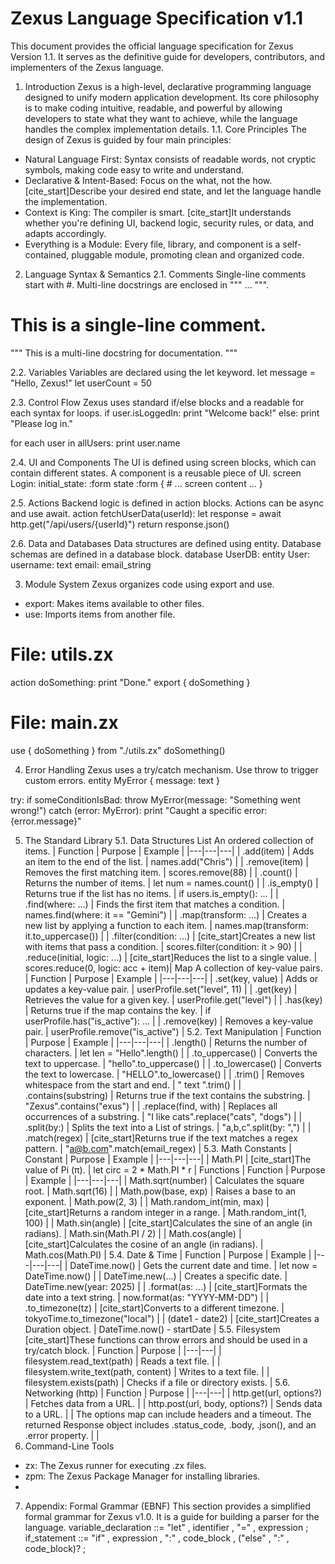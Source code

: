  # Zexus Language Specification v1.1
This document provides the official language specification for Zexus Version 1.1. It serves as the definitive guide for developers, contributors, and implementers of the Zexus language.
1. Introduction
Zexus is a high-level, declarative programming language designed to unify modern application development. Its core philosophy is to make coding intuitive, readable, and powerful by allowing developers to state what they want to achieve, while the language handles the complex implementation details.
1.1. Core Principles
The design of Zexus is guided by four main principles:
 * Natural Language First: Syntax consists of readable words, not cryptic symbols, making code easy to write and understand.
 * Declarative & Intent-Based: Focus on the what, not the how. [cite_start]Describe your desired end state, and let the language handle the implementation.
 * Context is King: The compiler is smart. [cite_start]It understands whether you're defining UI, backend logic, security rules, or data, and adapts accordingly.
 * Everything is a Module: Every file, library, and component is a self-contained, pluggable module, promoting clean and organized code.
2. Language Syntax & Semantics
2.1. Comments
Single-line comments start with #. Multi-line docstrings are enclosed in """ ... """.
# This is a single-line comment.

"""
This is a multi-line docstring for documentation.
"""

2.2. Variables
Variables are declared using the let keyword.
let message = "Hello, Zexus!"
let userCount = 50

2.3. Control Flow
Zexus uses standard if/else blocks and a readable for each syntax for loops.
if user.isLoggedIn:
  print "Welcome back!"
else:
  print "Please log in."

for each user in allUsers:
  print user.name

2.4. UI and Components
The UI is defined using screen blocks, which can contain different states. A component is a reusable piece of UI.
screen Login:
  initial_state: :form
  state :form { # ... screen content ... }

2.5. Actions
Backend logic is defined in action blocks. Actions can be async and use await.
action fetchUserData(userId):
  let response = await http.get("/api/users/{userId}")
  return response.json()

2.6. Data and Databases
Data structures are defined using entity. Database schemas are defined in a database block.
database UserDB:
  entity User:
    username: text
    email: email_string

3. Module System
Zexus organizes code using export and use.
 * export: Makes items available to other files.
 * use: Imports items from another file.
<!-- end list -->
# File: utils.zx
action doSomething: print "Done."
export { doSomething }

# File: main.zx
use { doSomething } from "./utils.zx"
doSomething()

4. Error Handling
Zexus uses a try/catch mechanism. Use throw to trigger custom errors.
entity MyError { message: text }

try:
  if someConditionIsBad:
    throw MyError(message: "Something went wrong!")
catch (error: MyError):
  print "Caught a specific error: {error.message}"

5. The Standard Library
5.1. Data Structures
List
An ordered collection of items.
| Function | Purpose | Example |
|---|---|---|
| .add(item) | Adds an item to the end of the list. | names.add("Chris") |
| .remove(item) | Removes the first matching item. | scores.remove(88) |
| .count() | Returns the number of items. | let num = names.count() |
| .is_empty() | Returns true if the list has no items. | if users.is_empty(): ... |
| .find(where: ...) | Finds the first item that matches a condition. | names.find(where: it == "Gemini") |
| .map(transform: ...) | Creates a new list by applying a function to each item. | names.map(transform: it.to_uppercase()) |
| .filter(condition: ...) | [cite_start]Creates a new list with items that pass a condition. | scores.filter(condition: it > 90) |
| .reduce(initial, logic: ...) | [cite_start]Reduces the list to a single value. | scores.reduce(0, logic: acc + item)|
Map
A collection of key-value pairs.
| Function | Purpose | Example |
|---|---|---|
| .set(key, value) | Adds or updates a key-value pair. | userProfile.set("level", 11) |
| .get(key) | Retrieves the value for a given key. | userProfile.get("level") |
| .has(key) | Returns true if the map contains the key. | if userProfile.has("is_active"): ... |
| .remove(key) | Removes a key-value pair. | userProfile.remove("is_active") |
5.2. Text Manipulation
| Function | Purpose | Example |
|---|---|---|
| .length() | Returns the number of characters. | let len = "Hello".length() |
| .to_uppercase() | Converts the text to uppercase. | "hello".to_uppercase() |
| .to_lowercase() | Converts the text to lowercase. | "HELLO".to_lowercase() |
| .trim() | Removes whitespace from the start and end. | "  text  ".trim() |
| .contains(substring) | Returns true if the text contains the substring. | "Zexus".contains("exus") |
| .replace(find, with) | Replaces all occurrences of a substring. | "I like cats".replace("cats", "dogs") |
| .split(by:) | Splits the text into a List of strings. | "a,b,c".split(by: ",") |
| .match(regex) | [cite_start]Returns true if the text matches a regex pattern. | "a@b.com".match(email_regex) |
5.3. Math
Constants
| Constant | Purpose | Example |
|---|---|---|
| Math.PI | [cite_start]The value of Pi (π). | let circ = 2 * Math.PI * r |
Functions
| Function | Purpose | Example |
|---|---|---|
| Math.sqrt(number) | Calculates the square root. | Math.sqrt(16) |
| Math.pow(base, exp) | Raises a base to an exponent. | Math.pow(2, 3) |
| Math.random_int(min, max) | [cite_start]Returns a random integer in a range. | Math.random_int(1, 100) |
| Math.sin(angle) | [cite_start]Calculates the sine of an angle (in radians). | Math.sin(Math.PI / 2) |
| Math.cos(angle) | [cite_start]Calculates the cosine of an angle (in radians). | Math.cos(Math.PI) |
5.4. Date & Time
| Function | Purpose | Example |
|---|---|---|
| DateTime.now() | Gets the current date and time. | let now = DateTime.now() |
| DateTime.new(...) | Creates a specific date. | DateTime.new(year: 2025) |
| .format(as: ...) | [cite_start]Formats the date into a text string. | now.format(as: "YYYY-MM-DD") |
| .to_timezone(tz) | [cite_start]Converts to a different timezone. | tokyoTime.to_timezone("local") |
| (date1 - date2) | [cite_start]Creates a Duration object. | DateTime.now() - startDate |
5.5. Filesystem
[cite_start]These functions can throw errors and should be used in a try/catch block.
| Function | Purpose |
|---|---|
| filesystem.read_text(path) | Reads a text file. |
| filesystem.write_text(path, content) | Writes to a text file. |
| filesystem.exists(path) | Checks if a file or directory exists. |
5.6. Networking (http)
| Function | Purpose |
|---|---|
| http.get(url, options?) | Fetches data from a URL. |
| http.post(url, body, options?) | Sends data to a URL. |
| The options map can include headers and a timeout. The returned Response object includes .status_code, .body, .json(), and an .error property. |  |
6. Command-Line Tools
 * zx: The Zexus runner for executing .zx files.
 * zpm: The Zexus Package Manager for installing libraries.
 * 
7. Appendix: Formal Grammar (EBNF)
This section provides a simplified formal grammar for Zexus v1.0. It is a guide for building a parser for the language.
variable_declaration ::= "let" , identifier , "=" , expression ;
if_statement ::= "if" , expression , ":" , code_block , ("else" , ":" , code_block)? ;
